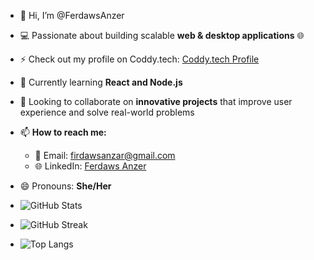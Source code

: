- 👋 Hi, I’m @FerdawsAnzer  
- 💻 Passionate about building scalable **web & desktop applications** 🌐  
- ⚡ Check out my profile on Coddy.tech: [Coddy.tech Profile](https://coddy.tech/user/PhSUPwv2NhSl9BXqmXR2wHyDfmo1)  
- 🌱 Currently learning **React and Node.js**  
- 💞️ Looking to collaborate on **innovative projects** that improve user experience and solve real-world problems  
- 📫 **How to reach me:**  
  - 📧 Email: [firdawsanzar@gmail.com](mailto:firdawsanzar@gmail.com)  
  - 🌐 LinkedIn: [Ferdaws Anzer](https://www.linkedin.com/in/ferdaws-anzer-71152b29b)  
- 😄 Pronouns: **She/Her**

- ![GitHub Stats](https://github-readme-stats.vercel.app/api?username=FerdawsAnzer&show_icons=true&theme=radical&count_private=true)
- ![GitHub Streak](https://github-readme-streak-stats.herokuapp.com/?user=FerdawsAnzer&theme=radical)
- ![Top Langs](https://github-readme-stats.vercel.app/api/top-langs/?username=FerdawsAnzer&layout=compact&theme=radical)



<!---
FerdawsAnzer/FerdawsAnzer is a ✨ special ✨ repository because its `README.md` (this file) appears on your GitHub profile.
You can click the Preview link to take a look at your changes.
---> 
